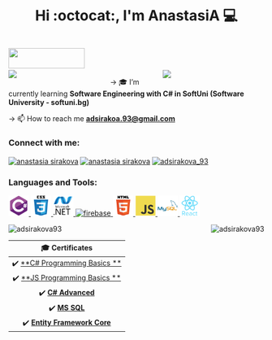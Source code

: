 <h1 align="center">Hi :octocat:, I'm AnastasiA 💻</h1>
   <br text-align:"center">
<img width="150" height="40" src="https://visitor-badge.glitch.me/badge?page_id=adsirakova93">
   <br>
  <img width="200" align="left" src="https://media.giphy.com/media/WUTywPPYZpdDChyBaZ/giphy.gif">
    <img width="200" align="right" src="https://media.giphy.com/media/KNP5EQE5n2nczSFYpD/giphy.gif">

-> :mortar_board: I’m currently learning **Software Engineering with C# in SoftUni (Software University - softuni.bg)**

-> 📫 How to reach me **adsirakoa.93@gmail.com**



<h3 align="left">Connect with me:</h3>
<p align="left">
<a href="https://linkedin.com/in/anastasia sirakova" target="blank"><img align="center" src="https://cdn.jsdelivr.net/npm/simple-icons@3.0.1/icons/linkedin.svg" alt="anastasia sirakova" height="30" width="40" /></a>
<a href="https://fb.com/anastasia sirakova" target="blank"><img align="center" src="https://cdn.jsdelivr.net/npm/simple-icons@3.0.1/icons/facebook.svg" alt="anastasia sirakova" height="30" width="40" /></a>
<a href="https://instagram.com/adsirakova_93" target="blank"><img align="center" src="https://cdn.jsdelivr.net/npm/simple-icons@3.0.1/icons/instagram.svg" alt="adsirakova_93" height="30" width="40" /></a>
</p>

<h3 align="left">Languages and Tools:</h3>
<p align="left"> <a href="https://www.w3schools.com/cs/" target="_blank"> <img src="https://raw.githubusercontent.com/devicons/devicon/master/icons/csharp/csharp-original.svg" alt="csharp" width="40" height="40"/> </a> <a href="https://www.w3schools.com/css/" target="_blank"> <img src="https://raw.githubusercontent.com/devicons/devicon/master/icons/css3/css3-original-wordmark.svg" alt="css3" width="40" height="40"/> </a> <a href="https://dotnet.microsoft.com/" target="_blank"> <img src="https://raw.githubusercontent.com/devicons/devicon/master/icons/dot-net/dot-net-original-wordmark.svg" alt="dotnet" width="40" height="40"/> </a> <a href="https://firebase.google.com/" target="_blank"> <img src="https://www.vectorlogo.zone/logos/firebase/firebase-icon.svg" alt="firebase" width="40" height="40"/> </a> <a href="https://www.w3.org/html/" target="_blank"> <img src="https://raw.githubusercontent.com/devicons/devicon/master/icons/html5/html5-original-wordmark.svg" alt="html5" width="40" height="40"/> </a> <a href="https://developer.mozilla.org/en-US/docs/Web/JavaScript" target="_blank"> <img src="https://raw.githubusercontent.com/devicons/devicon/master/icons/javascript/javascript-original.svg" alt="javascript" width="40" height="40"/> </a> <a href="https://www.mysql.com/" target="_blank"> <img src="https://raw.githubusercontent.com/devicons/devicon/master/icons/mysql/mysql-original-wordmark.svg" alt="mysql" width="40" height="40"/> </a> <a href="https://reactjs.org/" target="_blank"> <img src="https://raw.githubusercontent.com/devicons/devicon/master/icons/react/react-original-wordmark.svg" alt="react" width="40" height="40"/> </a> </p>

<p><img align="left" src="https://github-readme-stats.vercel.app/api/top-langs?username=adsirakova93&show_icons=true&locale=en&layout=compact" alt="adsirakova93" /></p>

<p>&nbsp;<img align="right" src="https://github-readme-stats.vercel.app/api?username=adsirakova93&show_icons=true&locale=en" alt="adsirakova93" /></p>

🎓 Certificates |
| :-: |
| :heavy_check_mark: [**C# Programming Basics **](https://softuni.bg/certificates/details/60673/1ce28ea7) |
| :heavy_check_mark: [**JS Programming Basics **](https://softuni.bg/Certificates/Details/76969/8519c88d) |
| :heavy_check_mark: [**C# Advanced**](https://softuni.bg/certificates/details/104811/92d21587)      |
| :heavy_check_mark: [**MS SQL**](https://softuni.bg/Certificates/Details/103974/8880c91c)  |      
|:heavy_check_mark: [**Entity Framework Core**](https://softuni.bg/Certificates/Details/104411/b9384d34) |

